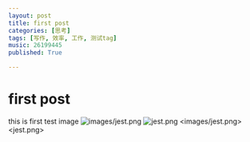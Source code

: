 ```yaml
---
layout: post
title: first post
categories: [思考]
tags: [写作, 效率, 工作, 测试tag]
music: 26199445
published: True

---
```


# first post
this is first
test image 
![images/jest.png](images/jest.png)
![jest.png](jest.png)
<images/jest.png>
<jest.png>